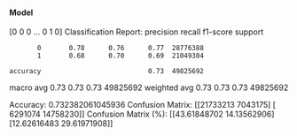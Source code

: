 #### Model
[0 0 0 ... 0 1 0]
Classification Report:
              precision    recall  f1-score   support

           0       0.78      0.76      0.77  28776388
           1       0.68      0.70      0.69  21049304

    accuracy                           0.73  49825692
   macro avg       0.73      0.73      0.73  49825692
weighted avg       0.73      0.73      0.73  49825692

Accuracy: 0.732382061045936
Confusion Matrix:
[[21733213  7043175]
 [ 6291074 14758230]]
Confusion Matrix (%):
[[43.61848702 14.13562906]
 [12.62616483 29.61971908]]
